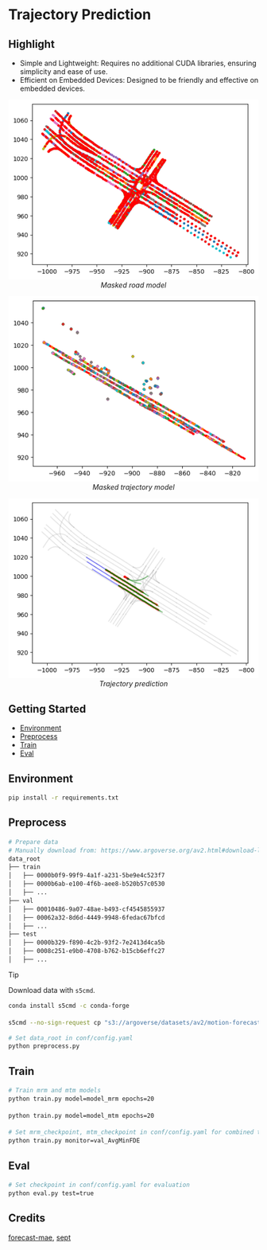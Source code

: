 # Trajectory Prediction

## Highlight

- Simple and Lightweight: Requires no additional CUDA libraries, ensuring simplicity and ease of use.
- Efficient on Embedded Devices: Designed to be friendly and effective on embedded devices.

<p align="center">
    <img src="https://raw.githubusercontent.com/KexianShen/trajectory-prediction/media/mrm.png?raw=true"><br/>
    <em>Masked road model</em>
</p>

<p align="center">
    <img src="https://raw.githubusercontent.com/KexianShen/trajectory-prediction/media/mtm.png?raw=true"><br/>
    <em>Masked trajectory model</em>
</p>

<p align="center">
    <img src="https://raw.githubusercontent.com/KexianShen/trajectory-prediction/media/all.png?raw=true"><br/>
    <em>Trajectory prediction</em>
</p>

## Getting Started

- [Environment](#environment)
- [Preprocess](#preprocess)
- [Train](#train)
- [Eval](#eval)

## Environment

```bash
pip install -r requirements.txt
```

## Preprocess

```bash
# Prepare data
# Manually download from: https://www.argoverse.org/av2.html#download-link
data_root
├── train
│   ├── 0000b0f9-99f9-4a1f-a231-5be9e4c523f7
│   ├── 0000b6ab-e100-4f6b-aee8-b520b57c0530
│   ├── ...
├── val
│   ├── 00010486-9a07-48ae-b493-cf4545855937
│   ├── 00062a32-8d6d-4449-9948-6fedac67bfcd
│   ├── ...
├── test
│   ├── 0000b329-f890-4c2b-93f2-7e2413d4ca5b
│   ├── 0008c251-e9b0-4708-b762-b15cb6effc27
│   ├── ...
```

> [!TIP]
>
> Download data with `s5cmd`.
> ```bash
> conda install s5cmd -c conda-forge
>
> s5cmd --no-sign-request cp "s3://argoverse/datasets/av2/motion-forecasting/*" <data_root>
> ```

```bash
# Set data_root in conf/config.yaml
python preprocess.py
```

## Train

```bash
# Train mrm and mtm models
python train.py model=model_mrm epochs=20

python train.py model=model_mtm epochs=20

# Set mrm_checkpoint, mtm_checkpoint in conf/config.yaml for combined training
python train.py monitor=val_AvgMinFDE
```

## Eval

```bash
# Set checkpoint in conf/config.yaml for evaluation
python eval.py test=true
```

## Credits
[forecast-mae](https://github.com/jchengai/forecast-mae), [sept](https://arxiv.org/abs/2309.15289)
